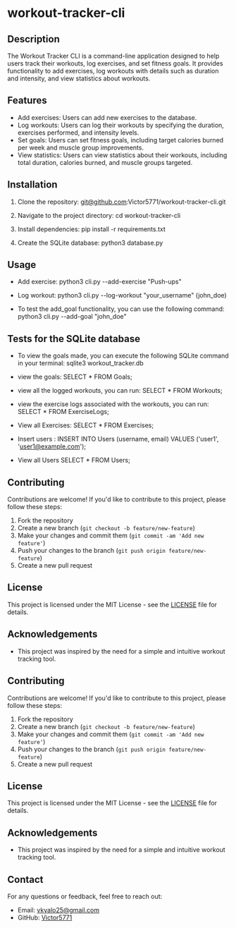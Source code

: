 # workout-tracker-cli

## Description
The Workout Tracker CLI is a command-line application designed to help users track their workouts, log exercises, and set fitness goals. It provides functionality to add exercises, log workouts with details such as duration and intensity, and view statistics about workouts.

## Features
- Add exercises: Users can add new exercises to the database.
- Log workouts: Users can log their workouts by specifying the duration, exercises performed, and intensity levels.
- Set goals: Users can set fitness goals, including target calories burned per week and muscle group improvements.
- View statistics: Users can view statistics about their workouts, including total duration, calories burned, and muscle groups targeted.

## Installation
1. Clone the repository:
    git@github.com:Victor5771/workout-tracker-cli.git

2. Navigate to the project directory:
    cd workout-tracker-cli

3. Install dependencies:
    pip install -r requirements.txt

4. Create the SQLite database:
   python3 database.py


## Usage

- Add exercise:
   python3 cli.py --add-exercise "Push-ups"

- Log workout:
   python3 cli.py --log-workout "your_username" (john_doe)

- To test the add_goal functionality, you can use the following command:
   python3 cli.py --add-goal "john_doe"

## Tests for  the SQLite database
- To view the goals made, you can execute the following SQLite command in your terminal:
   sqlite3 workout_tracker.db

-  view the goals:
  SELECT * FROM Goals;
- view all the logged workouts, you can run:
  SELECT * FROM Workouts;
- view the exercise logs associated with the workouts, you can run:
  SELECT * FROM ExerciseLogs;
- View all Exercises:
   SELECT * FROM Exercises;
- Insert users :
  INSERT INTO Users (username, email) VALUES ('user1', 'user1@example.com');
- View all Users
 SELECT * FROM Users;


## Contributing
Contributions are welcome! If you'd like to contribute to this project, please follow these steps:
1. Fork the repository
2. Create a new branch (`git checkout -b feature/new-feature`)
3. Make your changes and commit them (`git commit -am 'Add new feature'`)
4. Push your changes to the branch (`git push origin feature/new-feature`)
5. Create a new pull request

## License
This project is licensed under the MIT License - see the [LICENSE](LICENSE) file for details.

## Acknowledgements
- This project was inspired by the need for a simple and intuitive workout tracking tool.

## Contributing
Contributions are welcome! If you'd like to contribute to this project, please follow these steps:
1. Fork the repository
2. Create a new branch (`git checkout -b feature/new-feature`)
3. Make your changes and commit them (`git commit -am 'Add new feature'`)
4. Push your changes to the branch (`git push origin feature/new-feature`)
5. Create a new pull request

## License
This project is licensed under the MIT License - see the [LICENSE](LICENSE) file for details.

## Acknowledgements
- This project was inspired by the need for a simple and intuitive workout tracking tool.


## Contact
For any questions or feedback, feel free to reach out:
- Email:  vkyalo25@gmail.com
- GitHub: [Victor5771](https://github.com/Victor5771)


